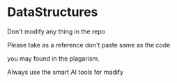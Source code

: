 # DataStructures
Don't modify any thing in the repo

Please take as a reference don't paste same as the code

you may found in the plagarism.

Always use the smart AI tools for madify
